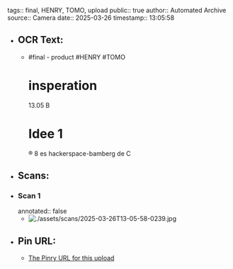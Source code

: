 tags:: final, HENRY, TOMO, upload
public:: true
author:: Automated Archive
source:: Camera
date:: 2025-03-26
timestamp:: 13:05:58

- ## OCR Text:
	- #final -
	  product
	  #HENRY
	  #TOMO
	  # insperation
	  13.05 B
	  # Idee 1
	  ® 8 es hackerspace-bamberg de C
- ## Scans:
- ### Scan 1
  annotated:: false
	- ![./assets/scans/2025-03-26T13-05-58-0239.jpg](./assets/scans/2025-03-26T13-05-58-0239.jpg)
- ## Pin URL:
	- [The Pinry URL for this upload](https://pinry.petau.net/pins/303/)